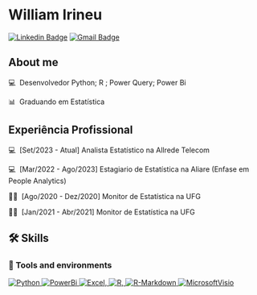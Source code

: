 # William Irineu

[![Linkedin Badge](https://img.shields.io/badge/LinkedIn-Williamirineu-blue?style=flat-square&logo=Linkedin&logoColor=white&link=https://www.linkedin.com/in/williamirineu/)](https://www.linkedin.com/in/williamirineu/) 
[![Gmail Badge](https://img.shields.io/badge/-kdowillian@gmail.com-c14438?style=flat-square&logo=Gmail&logoColor=white&link=kdowillian@gmail.com)](mailto:kdowillian@gmail.com)

<!--![William'I github stats](https://github-readme-stats.vercel.app/api?username=WilliamIrineu&show_icons=true&theme=tokyonight)-->

## About me

💻 &nbsp;Desenvolvedor Python; R ; Power Query; Power Bi

📊 &nbsp;Graduando em Estatística

## Experiência Profissional

💻 &nbsp;[Set/2023 - Atual] Analista Estatístico na Allrede Telecom

💻 &nbsp;[Mar/2022 - Ago/2023] Estagiario de Estatística na Aliare (Enfase em People Analytics)

👨‍🏫 &nbsp;[Ago/2020 - Dez/2020] Monitor de Estatística na UFG

👨‍🏫 &nbsp;[Jan/2021 - Abr/2021] Monitor de Estatística na UFG

## 🛠️ Skills

### :wrench: Tools and environments

<!-- Python -->
<a href="#">
      <img alt="Python" src="https://img.shields.io/badge/Python-yellow.svg?style=for-the-badge&logo=git&logoColor=white" />
</a>
<!-- PowerBi-->
<a href="#">
      <img alt="PowerBi" src="https://img.shields.io/badge/PowerBI-F2C811?style=for-the-badge&logo=Power%20BI&logoColor=white" />
</a>
<!-- Excel-->
<a href="#">
      <img alt="Excel" src="https://img.shields.io/badge/Microsoft_Excel-217346?style=for-the-badge&logo=microsoft-excel&logoColor=white" />,
</a>
<!-- R -->
<a href="#">
      <img alt="R" src="https://img.shields.io/badge/R-276DC3?style=for-the-badge&logo=r&logoColor=white" />,
</a>
<!-- R-Markdown -->
<a href="#">
      <img alt="R-Markdown" src="https://img.shields.io/badge/Markdown-000000?style=for-the-badge&logo=markdown&logoColor=white" />
<!-- MicrosoftVisio -->
<a href="#">
      <img alt="MicrosoftVisio" src="https://img.shields.io/badge/Microsoft_Visio-3955A3?style=for-the-badgee&logo=microsoft-visio&logoColor=white" />
</a>
<!-- SQL-->
<a href="#">

